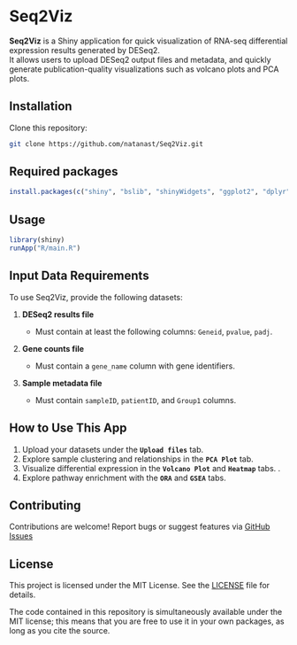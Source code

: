 # Seq2Viz

**Seq2Viz** is a Shiny application for quick visualization of RNA-seq differential expression results generated by DESeq2.  
It allows users to upload DESeq2 output files and metadata, and quickly generate publication-quality visualizations such as volcano plots and PCA plots.

## Installation

Clone this repository:

```bash
git clone https://github.com/natanast/Seq2Viz.git
```

## Required packages
```r
install.packages(c("shiny", "bslib", "shinyWidgets", "ggplot2", "dplyr"))
```

## Usage
```r
library(shiny)
runApp("R/main.R")
```

## Input Data Requirements

To use Seq2Viz, provide the following datasets:

1. **DESeq2 results file**  
   - Must contain at least the following columns: `Geneid`, `pvalue`, `padj`.
2. **Gene counts file**  
   - Must contain a `gene_name` column with gene identifiers.

3. **Sample metadata file**  
   - Must contain `sampleID`, `patientID`, and `Group1` columns.


## How to Use This App
1. Upload your datasets under the **`Upload files`** tab.
2. Explore sample clustering and relationships in the **`PCA Plot`** tab.
3. Visualize differential expression in the **`Volcano Plot`** and **`Heatmap`** tabs. .
4. Explore pathway enrichment with the **`ORA`**  and **`GSEA`** tabs.


## Contributing
Contributions are welcome!
Report bugs or suggest features via [GitHub Issues](https://github.com/natanast/Seq2Viz/issues)

## License

This project is licensed under the MIT License. See the [LICENSE](LICENSE) file for details.

The code contained in this repository is simultaneously available under the MIT license; this means that you are free to use it in your own packages, as long as you cite the source.

